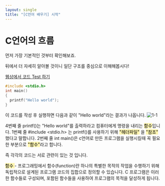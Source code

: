 ```yaml
---
layout: single
title: "[C언어 배우기] 시작"
---
```


# C언어의 흐름

먼저 가장 기본적인 것부터 확인해보죠.

뒤에서 더 자세히 알아볼 것이니 일단 구조를 중심으로 이해해봅시다! 

[웹상에서 코드 Test 하기](https://replit.com/languages/c)

```c
#include <stdio.h>
int main()
{
  printf("Hello world");
}
```
이 코드를 작성 후 실행하면 다음과 같이 "Hello world"라는 결과가 나옵니다.
![1-1](https://user-images.githubusercontent.com/59260910/182160329-abf69f03-6227-4960-ac9c-4eb2ca2e3d29.JPG)

4번째 줄 printf()는 "Hello world"를 출력하라고 컴퓨터에게 명령을 내리는 <mark style='background-color: #fff5b1'>함수</mark>입니다.
1번째 줄 #include <stdio.h> 는 printf()를 사용하기 위해 <mark style='background-color: #fff5b1'>"헤더파일"</mark> 을 <mark style='background-color: #fff5b1'>"참조"</mark> 했다고 말합니다.
2번째 줄 int main()은 c언어로 만든 프로그램을 실행시킬때 꼭 필요한 부분으로 <mark style='background-color: #fff5b1'>"함수"</mark>라고 합니다.

즉 각각의 코드는 서로 관련이 있는 것 입니다.

<mark style='background-color: #fff5b1'> 함수 </mark> - 프로그래밍에서 함수(function)란 하나의 특별한 목적의 작업을 수행하기 위해 독립적으로 설계된 프로그램 코드의 집합으로 정의할 수 있습니다.
C 프로그램은 이러한 함수들로 구성되며, 포함된 함수들을 사용하여 프로그램의 목적을 달성하게 됩니다.












